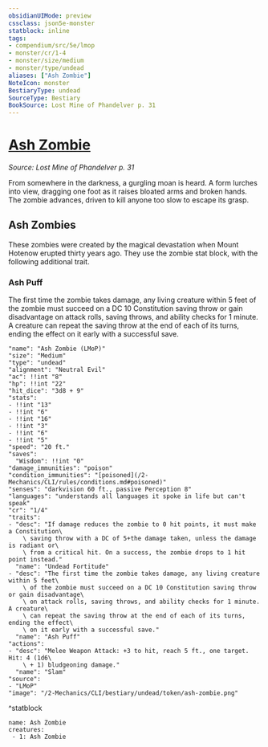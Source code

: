 ```yaml
---
obsidianUIMode: preview
cssclass: json5e-monster
statblock: inline
tags:
- compendium/src/5e/lmop
- monster/cr/1-4
- monster/size/medium
- monster/type/undead
aliases: ["Ash Zombie"]
NoteIcon: monster
BestiaryType: undead
SourceType: Bestiary
BookSource: Lost Mine of Phandelver p. 31
---
```

# [Ash Zombie](2-Mechanics/CLI/bestiary/undead/ash-zombie-lmop.md)
*Source: Lost Mine of Phandelver p. 31*  

From somewhere in the darkness, a gurgling moan is heard. A form lurches into view, dragging one foot as it raises bloated arms and broken hands. The zombie advances, driven to kill anyone too slow to escape its grasp.

## Ash Zombies

These zombies were created by the magical devastation when Mount Hotenow erupted thirty years ago. They use the zombie stat block, with the following additional trait.

### Ash Puff

The first time the zombie takes damage, any living creature within 5 feet of the zombie must succeed on a DC 10 Constitution saving throw or gain disadvantage on attack rolls, saving throws, and ability checks for 1 minute. A creature can repeat the saving throw at the end of each of its turns, ending the effect on it early with a successful save.

```statblock
"name": "Ash Zombie (LMoP)"
"size": "Medium"
"type": "undead"
"alignment": "Neutral Evil"
"ac": !!int "8"
"hp": !!int "22"
"hit_dice": "3d8 + 9"
"stats":
- !!int "13"
- !!int "6"
- !!int "16"
- !!int "3"
- !!int "6"
- !!int "5"
"speed": "20 ft."
"saves":
  "Wisdom": !!int "0"
"damage_immunities": "poison"
"condition_immunities": "[poisoned](/2-Mechanics/CLI/rules/conditions.md#poisoned)"
"senses": "darkvision 60 ft., passive Perception 8"
"languages": "understands all languages it spoke in life but can't speak"
"cr": "1/4"
"traits":
- "desc": "If damage reduces the zombie to 0 hit points, it must make a Constitution\
    \ saving throw with a DC of 5+the damage taken, unless the damage is radiant or\
    \ from a critical hit. On a success, the zombie drops to 1 hit point instead."
  "name": "Undead Fortitude"
- "desc": "The first time the zombie takes damage, any living creature within 5 feet\
    \ of the zombie must succeed on a DC 10 Constitution saving throw or gain disadvantage\
    \ on attack rolls, saving throws, and ability checks for 1 minute. A creature\
    \ can repeat the saving throw at the end of each of its turns, ending the effect\
    \ on it early with a successful save."
  "name": "Ash Puff"
"actions":
- "desc": "Melee Weapon Attack: +3 to hit, reach 5 ft., one target. Hit: 4 (1d6\
    \ + 1) bludgeoning damage."
  "name": "Slam"
"source":
- "LMoP"
"image": "/2-Mechanics/CLI/bestiary/undead/token/ash-zombie.png"
```
^statblock

```encounter-table
name: Ash Zombie
creatures:
 - 1: Ash Zombie
```